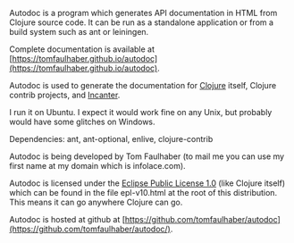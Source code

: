 Autodoc is a program which generates API documentation in HTML
from Clojure source code. It can be run
as a standalone application or from a build system such as ant or leiningen.

Complete documentation is available at
[https://tomfaulhaber.github.io/autodoc](https://tomfaulhaber.github.io/autodoc).

Autodoc is used to generate the documentation for
[Clojure](https://clojure.github.io/clojure) itself,
Clojure contrib projects,
and [Incanter](https://liebke.github.com/incanter).

I run it on Ubuntu. I expect it would work fine on any Unix, but probably would have 
some glitches on Windows.

Dependencies: ant, ant-optional, enlive, clojure-contrib

Autodoc is being developed by Tom Faulhaber (to mail me you can use
my first name at my domain which is infolace.com).

Autodoc is licensed under the 
[Eclipse Public License 1.0](https://opensource.org/licenses/eclipse-1.0.php)
(like Clojure itself)
which can be found in the file epl-v10.html at the root of this
distribution. This means it can go anywhere Clojure can go.

Autodoc is hosted at github at 
[https://github.com/tomfaulhaber/autodoc](https://github.com/tomfaulhaber/autodoc/).
